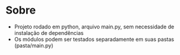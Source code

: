 # Sobre

- Projeto rodado em python, arquivo main.py, sem necessidade de instalação de dependências
- Os módulos podem ser testados separadamente em suas pastas (pasta/main.py)
